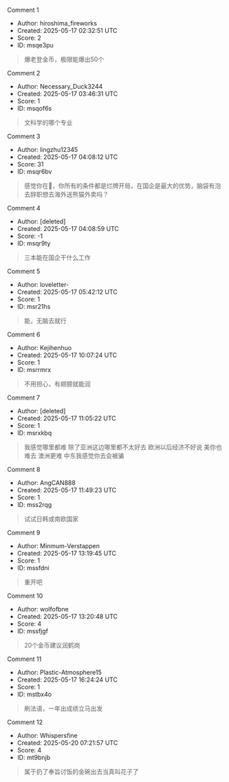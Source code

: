 Comment 1

- Author: hiroshima_fireworks
- Created: 2025-05-17 02:32:51 UTC
- Score: 2
- ID: msqe3pu

> 爆老登金币，极限能爆出50个

Comment 2

- Author: Necessary_Duck3244
- Created: 2025-05-17 03:46:31 UTC
- Score: 1
- ID: msqof6s

> 文科学的哪个专业

Comment 3

- Author: lingzhu12345
- Created: 2025-05-17 04:08:12 UTC
- Score: 31
- ID: msqr6bv

> 感觉你在🎣，你所有的条件都是烂牌开局，在国企是最大的优势，脑袋有泡去辞职想去海外送熊猫外卖吗？

Comment 4

- Author: [deleted]
- Created: 2025-05-17 04:08:59 UTC
- Score: -1
- ID: msqr9ty

> 三本能在国企干什么工作

Comment 5

- Author: loveletter-
- Created: 2025-05-17 05:42:12 UTC
- Score: 1
- ID: msr21hs

> 能，无脑去就行

Comment 6

- Author: Kejihenhuo
- Created: 2025-05-17 10:07:24 UTC
- Score: 1
- ID: msrrmrx

> 不用担心，有翅膀就能润

Comment 7

- Author: [deleted]
- Created: 2025-05-17 11:05:22 UTC
- Score: 1
- ID: msrxkbq

> 我感觉哪里都难 除了亚洲这边哪里都不太好去 欧洲以后经济不好说 美你也难去 澳洲更难 中东我感觉你去会被骗

Comment 8

- Author: AngCAN888
- Created: 2025-05-17 11:49:23 UTC
- Score: 1
- ID: mss2rqg

> 试试日韩或南欧国家

Comment 9

- Author: Minmum-Verstappen
- Created: 2025-05-17 13:19:45 UTC
- Score: 1
- ID: mssfdni

> 重开吧

Comment 10

- Author: wolfofbne
- Created: 2025-05-17 13:20:48 UTC
- Score: 4
- ID: mssfjgf

> 20个金币建议润鹤岗

Comment 11

- Author: Plastic-Atmosphere15
- Created: 2025-05-17 16:24:24 UTC
- Score: 1
- ID: mstbx4o

> 刷法语，一年出成绩立马出发

Comment 12

- Author: Whispersfine
- Created: 2025-05-20 07:21:57 UTC
- Score: 4
- ID: mt9bnjb

> 属于扔了奉旨讨饭的金碗出去当真叫花子了

